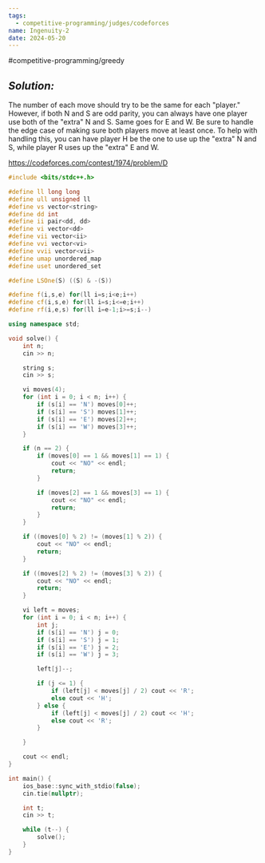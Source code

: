 ```yaml
---
tags:
  - competitive-programming/judges/codeforces
name: Ingenuity-2
date: 2024-05-20
---
```

#competitive-programming/greedy 
## _Solution:_
The number of each move should try to be the same for each "player." However, if both N and S are odd parity, you can always have one player use both of the "extra" N and S. Same goes for E and W. Be sure to handle the edge case of making sure both players move at least once. To help with handling this, you can have player H be the one to use up the "extra" N and S, while player R uses up the "extra" E and W.

https://codeforces.com/contest/1974/problem/D
```cpp
#include <bits/stdc++.h>

#define ll long long
#define ull unsigned ll
#define vs vector<string>
#define dd int
#define ii pair<dd, dd>
#define vi vector<dd>
#define vii vector<ii>
#define vvi vector<vi>
#define vvii vector<vii>
#define umap unordered_map
#define uset unordered_set

#define LSOne(S) ((S) & -(S))

#define f(i,s,e) for(ll i=s;i<e;i++)
#define cf(i,s,e) for(ll i=s;i<=e;i++)
#define rf(i,e,s) for(ll i=e-1;i>=s;i--)

using namespace std;

void solve() {
    int n;
    cin >> n;

    string s;
    cin >> s;

    vi moves(4);
    for (int i = 0; i < n; i++) {
        if (s[i] == 'N') moves[0]++;
        if (s[i] == 'S') moves[1]++;
        if (s[i] == 'E') moves[2]++;
        if (s[i] == 'W') moves[3]++;
    }

    if (n == 2) {
        if (moves[0] == 1 && moves[1] == 1) {
            cout << "NO" << endl;
            return;
        }

        if (moves[2] == 1 && moves[3] == 1) {
            cout << "NO" << endl;
            return;
        }
    }

    if ((moves[0] % 2) != (moves[1] % 2)) {
        cout << "NO" << endl;
        return;
    }

    if ((moves[2] % 2) != (moves[3] % 2)) {
        cout << "NO" << endl;
        return;
    }

    vi left = moves;
    for (int i = 0; i < n; i++) {
        int j;
        if (s[i] == 'N') j = 0;
        if (s[i] == 'S') j = 1;
        if (s[i] == 'E') j = 2;
        if (s[i] == 'W') j = 3;

        left[j]--;

        if (j <= 1) {
            if (left[j] < moves[j] / 2) cout << 'R';
            else cout << 'H';
        } else {
            if (left[j] < moves[j] / 2) cout << 'H';
            else cout << 'R';
        }

    }

    cout << endl;
}

int main() {
    ios_base::sync_with_stdio(false);
    cin.tie(nullptr);

    int t;
    cin >> t;

    while (t--) {
        solve();
    }
}

```
